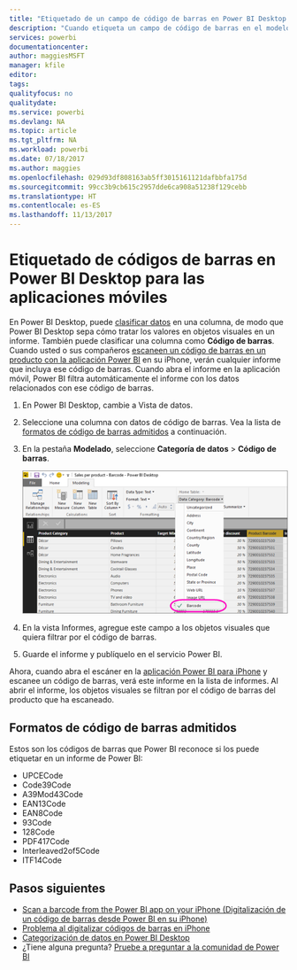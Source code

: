 ```yaml
---
title: "Etiquetado de un campo de código de barras en Power BI Desktop para las aplicaciones móviles"
description: "Cuando etiqueta un campo de código de barras en el modelo en Power BI Desktop, puede filtrar los datos de códigos de barras automáticamente en la aplicación Power BI en su iPhone."
services: powerbi
documentationcenter: 
author: maggiesMSFT
manager: kfile
editor: 
tags: 
qualityfocus: no
qualitydate: 
ms.service: powerbi
ms.devlang: NA
ms.topic: article
ms.tgt_pltfrm: NA
ms.workload: powerbi
ms.date: 07/18/2017
ms.author: maggies
ms.openlocfilehash: 029d93df808163ab5ff3015161121dafbbfa175d
ms.sourcegitcommit: 99cc3b9cb615c2957dde6ca908a51238f129cebb
ms.translationtype: HT
ms.contentlocale: es-ES
ms.lasthandoff: 11/13/2017
---
```

# <a name="tag-barcodes-in-power-bi-desktop-for-the-mobile-apps"></a>Etiquetado de códigos de barras en Power BI Desktop para las aplicaciones móviles
En Power BI Desktop, puede [clasificar datos](desktop-data-categorization.md) en una columna, de modo que Power BI Desktop sepa cómo tratar los valores en objetos visuales en un informe. También puede clasificar una columna como **Código de barras**. Cuando usted o sus compañeros [escaneen un código de barras en un producto con la aplicación Power BI](mobile-apps-scan-barcode-iphone.md) en su iPhone, verán cualquier informe que incluya ese código de barras. Cuando abra el informe en la aplicación móvil, Power BI filtra automáticamente el informe con los datos relacionados con ese código de barras.

1. En Power BI Desktop, cambie a Vista de datos.
2. Seleccione una columna con datos de código de barras. Vea la lista de [formatos de código de barras admitidos](#supported-barcode-formats) a continuación.
3. En la pestaña **Modelado**, seleccione **Categoría de datos** > **Código de barras**.
   
    ![Lista Categoría de datos](media/desktop-mobile-barcodes/power-bi-desktop-barcode.png)
4. En la vista Informes, agregue este campo a los objetos visuales que quiera filtrar por el código de barras.
5. Guarde el informe y publíquelo en el servicio Power BI.

Ahora, cuando abra el escáner en la [aplicación Power BI para iPhone](mobile-ios-ipad-iphone-apps.md) y escanee un código de barras, verá este informe en la lista de informes. Al abrir el informe, los objetos visuales se filtran por el código de barras del producto que ha escaneado.

## <a name="supported-barcode-formats"></a>Formatos de código de barras admitidos
Estos son los códigos de barras que Power BI reconoce si los puede etiquetar en un informe de Power BI: 

* UPCECode 
* Code39Code  
* A39Mod43Code 
* EAN13Code 
* EAN8Code  
* 93Code  
* 128Code 
* PDF417Code 
* Interleaved2of5Code 
* ITF14Code 

## <a name="next-steps"></a>Pasos siguientes
* [Scan a barcode from the Power BI app on your iPhone (Digitalización de un código de barras desde Power BI en su iPhone)](mobile-apps-scan-barcode-iphone.md)
* [Problema al digitalizar códigos de barras en iPhone](mobile-apps-scan-barcode-iphone.md#issues-with-scanning-a-barcode)
* [Categorización de datos en Power BI Desktop](desktop-data-categorization.md)  
* ¿Tiene alguna pregunta? [Pruebe a preguntar a la comunidad de Power BI](http://community.powerbi.com/)

